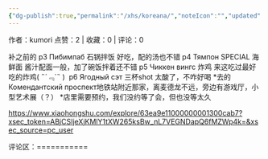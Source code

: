 ```yaml
---
{"dg-publish":true,"permalink":"/xhs/koreana/","noteIcon":"","updated":"2025-03-17T22:35:13.714+08:00"}
---
```


作者：kumori
点赞：2   |   收藏：0   |   评论：0

补之前的
p3 Пибимпаб 石锅拌饭 好吃，配的汤也不错
p4 Тямпон SPECIAL 海鲜面 酱汁配面一般，加了碗饭拌着还不错
p5 Чиккен вингс 炸鸡 来这吃过最好吃的炸鸡( ﻿˶﻿´﹃`˵﻿ ) ﻿
p6 Ягодный сэт 三杯shot 太酸了，不咋好喝
*去的Комендантский проспект地铁站附近那家，离麦德龙不远，旁边有游戏厅，小型艺术展（？）
*店里需要预约，我们没约等了会，但也没等太久

https://www.xiaohongshu.com/explore/63ea9e11000000001300cab7?xsec_token=ABjCSIjeXjKMlY1tXW265ksBw_nL7VEGNDapQ6fMZWp4k=&xsec_source=pc_user

评论区：===========

